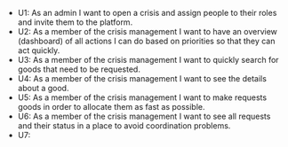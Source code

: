 - U1: As an admin I want to open a crisis and assign people to their roles and invite them to the platform.
- U2: As a member of the crisis management I want to have an overview (dashboard) of all actions I can do based on priorities so that they can act quickly.
- U3: As a member of the crisis management I want to quickly search for goods that need to be requested.
- U4: As a member of the crisis management I want to see the details about a good.
- U5: As a member of the crisis management I want to make requests goods in order to allocate them as fast as possible.
- U6: As a member of the crisis management I want to see all requests and their status in a place to avoid coordination problems.
- U7:
